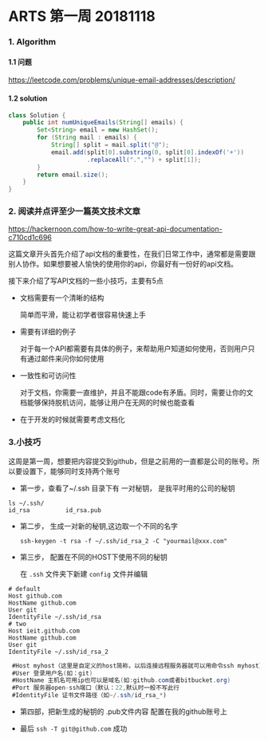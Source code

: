 

# ARTS 第一周 20181118



### 1. Algorithm

#### 1.1 问题

https://leetcode.com/problems/unique-email-addresses/description/



#### 1.2 solution

```java
class Solution {
    public int numUniqueEmails(String[] emails) {
        Set<String> email = new HashSet();
        for (String mail : emails) {
            String[] split = mail.split("@");
            email.add(split[0].substring(0, split[0].indexOf('+'))
                      .replaceAll(".","") + split[1]);
        }
        return email.size();
    }
}
```





### 2. 阅读并点评至少一篇英文技术文章

https://hackernoon.com/how-to-write-great-api-documentation-c710cd1c696



这篇文章开头首先介绍了api文档的重要性，在我们日常工作中，通常都是需要跟别人协作。如果想要被人愉快的使用你的api，你最好有一份好的api文档。

接下来介绍了写API文档的一些小技巧，主要有5点



* 文档需要有一个清晰的结构

  简单而平滑，能让初学者很容易快速上手

* 需要有详细的例子

  对于每一个API都需要有具体的例子，来帮助用户知道如何使用，否则用户只有通过邮件来问你如何使用

* 一致性和可访问性

  对于文档，你需要一直维护，并且不能跟code有矛盾。同时，需要让你的文档能够保持脱机访问，能够让用户在无网的时候也能查看

* 在于开发的时候就需要考虑文档化





### 3.小技巧

这周是第一周，想要把内容提交到github，但是之前用的一直都是公司的账号。所以要设置下，能够同时支持两个账号



* 第一步，查看了~/.ssh 目录下有 一对秘钥， 是我平时用的公司的秘钥

```shell
ls ~/.ssh/
id_rsa			id_rsa.pub
```



* 第二步， 生成一对新的秘钥,这边取一个不同的名字

  ```shell
  ssh-keygen -t rsa -f ~/.ssh/id_rsa_2 -C "yourmail@xxx.com"
  ```

* 第三步， 配置在不同的HOST下使用不同的秘钥

  在 `.ssh` 文件夹下新建 `config` 文件并编辑		

```shell
# default                                                                       
Host github.com
HostName github.com
User git
IdentityFile ~/.ssh/id_rsa
# two                                                                           
Host ieit.github.com
HostName github.com
User git
IdentityFile ~/.ssh/id_rsa_2
```

```java
 #Host myhost（这里是自定义的host简称，以后连接远程服务器就可以用命令ssh myhost）[注意下面有缩进]
 #User 登录用户名(如：git)
 #HostName 主机名可用ip也可以是域名(如:github.com或者bitbucket.org)
 #Port 服务器open-ssh端口（默认：22,默认时一般不写此行
 #IdentityFile 证书文件路径（如~/.ssh/id_rsa_*)
```



* 第四部，把新生成的秘钥的 .pub文件内容 配置在我的github账号上

* 最后 `ssh -T git@github.com` 成功
